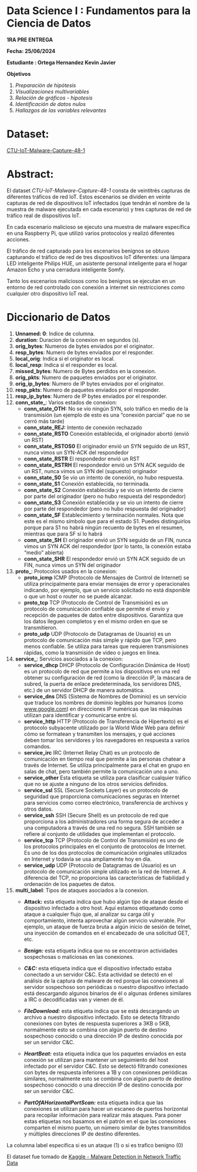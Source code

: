 # **Data Science I : Fundamentos para la Ciencia de Datos**

**1RA PRE ENTREGA**

**Fecha: 25/06/2024**

**Estudiante : Ortega Hernandez Kevin Javier**

**Objetivos**


1. *Preparación de hipótesis* 
2. *Visualizaciones multivariables*
3. *Relación de gráficos - hipotesis*
4. *Identificación de datos nulos*
5. *Hallazgos de las variables relevantes*


# **Dataset:**

[CTU-IoT-Malware-Capture-48-1](https://docs.google.com/spreadsheets/d/16rvHjh1RfR3YSPoao5vYDXLG3CG1SZYcNRssSlaEe3U)

# **Abstract:**

El dataset *CTU-IoT-Malware-Capture-48-1* consta de veintitrés capturas de diferentes tráficos de red IoT. Estos escenarios se dividen en veinte capturas de red de dispositivos IoT infectados (que tendrán el nombre de la muestra de malware ejecutada en cada escenario) y tres capturas de red de tráfico real de dispositivos IoT. 

En cada escenario malicioso se ejecuto una muestra de malware específica en una Raspberry Pi, que utilizó varios protocolos y realizó diferentes acciones. 

El tráfico de red capturado para los escenarios benignos se obtuvo capturando el tráfico de red de tres dispositivos IoT diferentes: una lámpara LED inteligente Philips HUE, un asistente personal inteligente para el hogar Amazon Echo y una cerradura inteligente Somfy. 

Tanto los escenarios maliciosos como los benignos se ejecutan en un entorno de red controlado con conexión a internet sin restricciones como cualquier otro dispositivo IoT real.







# **Diccionario de Datos**

1. **Unnamed: 0**: Indice de columna.
2. **duration**: Duracion de la conexion en segundos (s).
3. **orig_bytes**: Numeros de bytes enviados por el originator.
4. **resp_bytes**: Numero de bytes enviados por el responder.
5. **local_orig**: Indica si el originator es local.
6. **local_resp**: Indica si el responder es local.
7. **missed_bytes**: Numero de Bytes perdidos en la conexion.
8. **orig_pkts**: Numero de paquetes enviados por el originator.
9. **orig_ip_bytes**: Numero de IP bytes enviados por el originator.
10. **resp_pkts**: Numero de paquetes enviados por el responder.
11. **resp_ip_bytes**: Numero de IP bytes enviados por el responder.
12. **conn_state_**: Varios estados de conexion:
    - **conn_state_OTH:** No se vio ningún SYN, solo tráfico en medio de la transmisión (un ejemplo de esto es una “conexión parcial” que no se cerró más tarde)
    - **conn_state_REJ:** Intento de conexión rechazado
    - **conn_state_RSTO** Conexión establecida, el originador abortó (envió un RST)
    - **conn_state_RSTOS0** El originador envió un SYN seguido de un RST, nunca vimos un SYN-ACK del respondedor
    - **conn_state_RSTR** El respondedor envió un RST
    - **conn_state_RSTRH** El respondedor envió un SYN ACK seguido de un RST, nunca vimos un SYN del (supuesto) originador
    - **conn_state_S0** Se vio un intento de conexión, no hubo respuesta.
    - **conn_state_S1** Conexión establecida, no terminada.
    - **conn_state_S2** Conexión establecida y se vio un intento de cierre por parte del originador (pero no hubo respuesta del respondedor)
    - **conn_state_S3** Conexión establecida y se vio un intento de cierre por parte del respondedor (pero no hubo respuesta del originador)
    - **conn_state_SF** Establecimiento y terminación normales. Nota que este es el mismo símbolo que para el estado S1. Puedes distinguirlos porque para S1 no habrá ningún recuento de bytes en el resumen, mientras que para SF sí lo habrá
    - **conn_state_SH** El originador envió un SYN seguido de un FIN, nunca vimos un SYN ACK del respondedor (por lo tanto, la conexión estaba “medio” abierta)
    - **conn_state_SHR**  El respondedor envió un SYN ACK seguido de un FIN, nunca vimos un SYN del originador
13. **proto_**: Protocolos usados en la conexion:
    - **proto_icmp** ICMP (Protocolo de Mensajes de Control de Internet) se utiliza principalmente para enviar mensajes de error y operacionales indicando, por ejemplo, que un servicio solicitado no está disponible o que un host o router no se puede alcanzar.
    - **proto_tcp** TCP (Protocolo de Control de Transmisión) es un protocolo de comunicación confiable que permite el envío y recepción de paquetes de datos entre dispositivos. Garantiza que los datos lleguen completos y en el mismo orden en que se transmitieron.
    - **proto_udp** UDP (Protocolo de Datagramas de Usuario) es un protocolo de comunicación más simple y rápido que TCP, pero menos confiable. Se utiliza para tareas que requieren transmisiones rápidas, como la transmisión de video o juegos en línea.
14. **service_**: Servicios asociados a la conexion:
    - **service_dhcp** DHCP (Protocolo de Configuración Dinámica de Host) es un protocolo de red que permite a los dispositivos en una red obtener su configuración de red (como la dirección IP, la máscara de subred, la puerta de enlace predeterminada, los servidores DNS, etc.) de un servidor DHCP de manera automática.
    - **service_dns** DNS (Sistema de Nombres de Dominio) es un servicio que traduce los nombres de dominio legibles por humanos (como www.google.com) en direcciones IP numéricas que las máquinas utilizan para identificar y comunicarse entre sí.
    - **service_http** HTTP (Protocolo de Transferencia de Hipertexto) es el protocolo subyacente utilizado por la World Wide Web para definir cómo se formatean y transmiten los mensajes, y qué acciones deben tomar los servidores y los navegadores en respuesta a varios comandos.
    - **service_irc** IRC (Internet Relay Chat) es un protocolo de comunicación en tiempo real que permite a las personas chatear a través de Internet. Se utiliza principalmente para el chat en grupo en salas de chat, pero también permite la comunicación uno a uno.
    - **service_other** Esta etiqueta se utiliza para clasificar cualquier tráfico que no se ajuste a ninguno de los otros servicios definidos.
    - **service_ssl** SSL (Secure Sockets Layer) es un protocolo de seguridad que proporciona comunicaciones seguras en Internet para servicios como correo electrónico, transferencia de archivos y otros datos.
    - **service_ssh** SSH (Secure Shell) es un protocolo de red que proporciona a los administradores una forma segura de acceder a una computadora a través de una red no segura. SSH también se refiere al conjunto de utilidades que implementan el protocolo.
    - **service_tcp** TCP (Protocolo de Control de Transmisión) es uno de los protocolos principales en el conjunto de protocolos de Internet. Es uno de los dos protocolos de comunicación originales utilizados en Internet y todavía se usa ampliamente hoy en día.
    - **service_udp** UDP (Protocolo de Datagramas de Usuario) es un protocolo de comunicación simple utilizado en la red de Internet. A diferencia del TCP, no proporciona las características de fiabilidad y ordenación de los paquetes de datos.
15. **multi_label**: Tipos de ataques asociados a la conexion.
    - **Attack:** esta etiqueta indica que hubo algún tipo de ataque desde el dispositivo infectado a otro host. Aquí estamos etiquetando como ataque a cualquier flujo que, al analizar su carga útil y comportamiento, intenta aprovechar algún servicio vulnerable. Por ejemplo, un ataque de fuerza bruta a algún inicio de sesión de telnet, una inyección de comandos en el encabezado de una solicitud GET, etc. 

    - ***Benign:*** esta etiqueta indica que no se encontraron actividades sospechosas o maliciosas en las conexiones. 

    - ***C&C:*** esta etiqueta indica que el dispositivo infectado estaba conectado a un servidor C&C. Esta actividad se detectó en el análisis de la captura de malware de red porque las conexiones al servidor sospechoso son periódicas o nuestro dispositivo infectado está descargando algunos binarios de él o algunas órdenes similares a IRC o decodificadas van y vienen de él. 

    - ***FileDownload:*** esta etiqueta indica que se está descargando un archivo a nuestro dispositivo infectado. Esto se detecta filtrando conexiones con bytes de respuesta superiores a 3KB o 5KB, normalmente esto se combina con algún puerto de destino sospechoso conocido o una dirección IP de destino conocida por ser un servidor C&C. 

    - ***HeartBeat:*** esta etiqueta indica que los paquetes enviados en esta conexión se utilizan para mantener un seguimiento del host infectado por el servidor C&C. Esto se detectó filtrando conexiones con bytes de respuesta inferiores a 1B y con conexiones periódicas similares, normalmente esto se combina con algún puerto de destino sospechoso conocido o una dirección IP de destino conocida por ser un servidor C&C. 

    - ***PartOfAHorizontalPortScan:*** esta etiqueta indica que las conexiones se utilizan para hacer un escaneo de puertos horizontal para recopilar información para realizar más ataques. Para poner estas etiquetas nos basamos en el patrón en el que las conexiones comparten el mismo puerto, un número similar de bytes transmitidos y múltiples direcciones IP de destino diferentes. 



La columna label especifica si es un ataque (1) o si es trafico benigno (0)

El dataset fue tomado de [Kaggle - Malware Detection in Network Traffic Data](https://www.kaggle.com/datasets/agungpambudi/network-malware-detection-connection-analysis)

